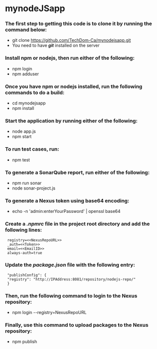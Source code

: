 # mynodeJSapp

### The first step to getting this code is to clone it by running the command below:
- git clone https://github.com/TechDom-Ca/mynodejsapp.git
- You need to have ***git*** installed on the server


### Install npm or nodejs, then run either of the following:
- npm login 
- npm adduser

### Once you have npm or nodejs installed, run the following commands to do a build:
- cd mynodejsapp
- npm install

### Start the application by running either of the following:
- node app.js
- npm start

### To run test cases, run:
- npm test

### To generate a SonarQube report, run either of the following:
- npm run sonar
- node sonar-project.js

### To generate a Nexus token using base64 encoding:
- echo -n 'admin:enterYourPassword' | openssl base64

### Create a *.npmrc* file in the project root directory and add the following lines:

     registry=<<NexusRepoURL>>
     _auth=<<Token>>
     email=<<EmailID>>
     always-auth=true


### Update the *package.json* file with the following entry:

     "publishConfig": {
     "registry": "http://IPAddress:8081/repository/nodejs-repo/"
     }

### Then, run the following command to login to the Nexus repository:
- npm login --registry=NexusRepoURL
  
### Finally, use this command to upload packages to the Nexus repository:
- npm publish

  
